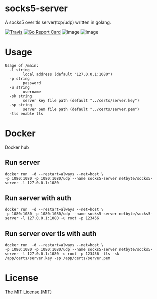 # socks5-server

A socks5 over tls server(tcp/udp) written in golang.

[![Travis](https://travis-ci.com/net-byte/socks5-server.svg?branch=main)](https://github.com/net-byte/socks5-server)
[![Go Report Card](https://goreportcard.com/badge/github.com/net-byte/socks5-server)](https://goreportcard.com/report/github.com/net-byte/socks5-server)
![image](https://img.shields.io/badge/License-MIT-orange)
![image](https://img.shields.io/badge/License-Anti--996-red)

# Usage
```
Usage of /main:
  -l string
        local address (default "127.0.0.1:1080")
  -p string
        password
  -u string
        username
  -sk string
        server key file path (default "../certs/server.key")
  -sp string
        server pem file path (default "../certs/server.pem")
  -tls enable tls
```

# Docker
[Docker hub](https://hub.docker.com/r/netbyte/socks5-server)

## Run server
```
docker run  -d --restart=always --net=host \
-p 1080:1080 -p 1080:1080/udp --name socks5-server netbyte/socks5-server -l 127.0.0.1:1080
```

## Run server with auth
```
docker run  -d --restart=always --net=host \
-p 1080:1080 -p 1080:1080/udp --name socks5-server netbyte/socks5-server -l 127.0.0.1:1080 -u root -p 123456
```

## Run server over tls with auth
```
docker run  -d --restart=always --net=host \
-p 1080:1080 -p 1080:1080/udp --name socks5-server netbyte/socks5-server -l 127.0.0.1:1080 -u root -p 123456 -tls -sk /app/certs/server.key -sp /app/certs/server.pem
```

# License
[The MIT License (MIT)](https://raw.githubusercontent.com/net-byte/socks5-server/main/LICENSE)
